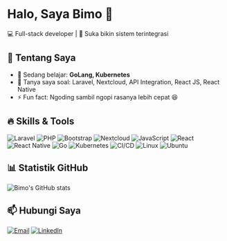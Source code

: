 # Halo, Saya Bimo 👋

💻 Full-stack developer | 🚀 Suka bikin sistem terintegrasi

## 🚀 Tentang Saya
- 🌱 Sedang belajar: **GoLang, Kubernetes**
- 💬 Tanya saya soal: Laravel, Nextcloud, API Integration, React JS, React Native
- ⚡ Fun fact: Ngoding sambil ngopi rasanya lebih cepat 😆

## 🔥 Skills & Tools
![Laravel](https://img.shields.io/badge/Laravel-FF2D20?style=flat&logo=laravel&logoColor=white)
![PHP](https://img.shields.io/badge/PHP-777BB4?style=flat&logo=php&logoColor=white)
![Bootstrap](https://img.shields.io/badge/Bootstrap-7952B3?style=flat&logo=bootstrap&logoColor=white)
![Nextcloud](https://img.shields.io/badge/Nextcloud-0082C9?style=flat&logo=nextcloud&logoColor=white)
![JavaScript](https://img.shields.io/badge/JavaScript-F7DF1E?style=flat&logo=javascript&logoColor=black)
![React](https://img.shields.io/badge/React-20232A?style=flat&logo=react&logoColor=61DAFB)
![React Native](https://img.shields.io/badge/React_Native-20232A?style=flat&logo=react&logoColor=61DAFB)
![Go](https://img.shields.io/badge/Go-00ADD8?style=flat&logo=go&logoColor=white)
![Kubernetes](https://img.shields.io/badge/Kubernetes-326CE5?style=flat&logo=kubernetes&logoColor=white)
![CI/CD](https://img.shields.io/badge/CI%2FCD-2088FF?style=flat&logo=github-actions&logoColor=white)
![Linux](https://img.shields.io/badge/Linux-FCC624?style=flat&logo=linux&logoColor=black)
![Ubuntu](https://img.shields.io/badge/Ubuntu-E95420?style=flat&logo=ubuntu&logoColor=white)

## 📊 Statistik GitHub
![Bimo's GitHub stats](https://github-readme-stats.vercel.app/api?username=dewaruccii&show_icons=true&theme=radical)

## 📫 Hubungi Saya
[![Email](https://img.shields.io/badge/Email-Contact-informational?style=flat&logo=gmail)](mailto:bimomw19@gmail.com)
[![LinkedIn](https://img.shields.io/badge/LinkedIn-Profile-blue?style=flat&logo=linkedin)](https://www.linkedin.com/in/bimo-mahendra-0991011a1/)
